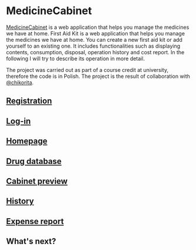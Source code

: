 # MedicineCabinet

 [MedicineCabinet](https://student.agh.edu.pl/~telesins/Apteczka/index.php) is a web application that helps you manage the medicines we have at home. First Aid Kit is a web application that helps you manage the medicines we have at home. You can create a new first aid kit or add yourself to an existing one. It includes functionalities such as displaying contents, consumption, disposal, operation history and cost report. In the following I will try to describe its operation in more detail. 
 
 The project was carried out as part of a course credit at university, therefore the code is in Polish. 
 The project is the result of collaboration with [@chikorita](https://github.com/chickorita). 
 
## [Registration](./rejestracja.php) 


## [Log-in](./logowanie.php)


## [Homepage](./userpage.php)

## [Drug database](.bazaLekow.php)

## [Cabinet preview](./userBazaLekow.php)


## [History](./historia.php)


## [Expense report](./raport_kosztow.php)

## What's next?

